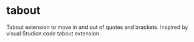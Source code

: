 # tabout
Tabout extension to move in and out of quotes and brackets. Inspired by visual Studion code tabout extension. 
